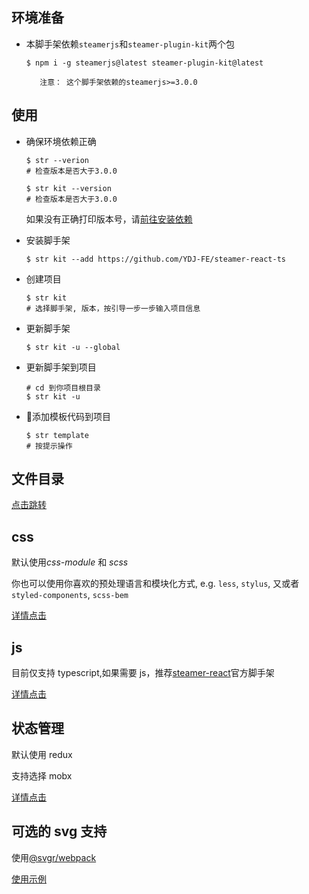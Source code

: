 ## 环境准备
-  本脚手架依赖`steamerjs`和`steamer-plugin-kit`两个包 

    ```shell
    $ npm i -g steamerjs@latest steamer-plugin-kit@latest
    ```

          注意： 这个脚手架依赖的steamerjs>=3.0.0

## 使用

-   确保环境依赖正确

    ```shell
    $ str --verion
    # 检查版本是否大于3.0.0

    $ str kit --version
    # 检查版本是否大于3.0.0
    ```

    如果没有正确打印版本号，请[前往安装依赖](#环境准备)

-   安装脚手架

    ```shell
    $ str kit --add https://github.com/YDJ-FE/steamer-react-ts
    ```

-   创建项目

    ```shell
    $ str kit
    # 选择脚手架, 版本，按引导一步一步输入项目信息
    ```

-   更新脚手架

    ```shell
    $ str kit -u --global
    ```

-   更新脚手架到项目
    ```shell
    # cd 到你项目根目录
    $ str kit -u
    ```

-  添加模板代码到项目
  
   ```shell
   $ str template
   # 按提示操作
   ```

## 文件目录

[点击跳转](./tree.md)

## css

默认使用*css-module* 和 _scss_

你也可以使用你喜欢的预处理语言和模块化方式, e.g. `less`, `stylus`, 又或者`styled-components`, `scss-bem`

[详情点击](./css.md)

## js

目前仅支持 typescript,如果需要 js，推荐[steamer-react](https://github.com/steamerjs/steamer-react)官方脚手架

[详情点击](./js.md)

## 状态管理

默认使用 redux

支持选择 mobx

[详情点击](./store.md)

## 可选的 svg 支持

使用[@svgr/webpack](https://github.com/smooth-code/svgr/tree/master/packages/webpack)

[使用示例](./svg.md)
